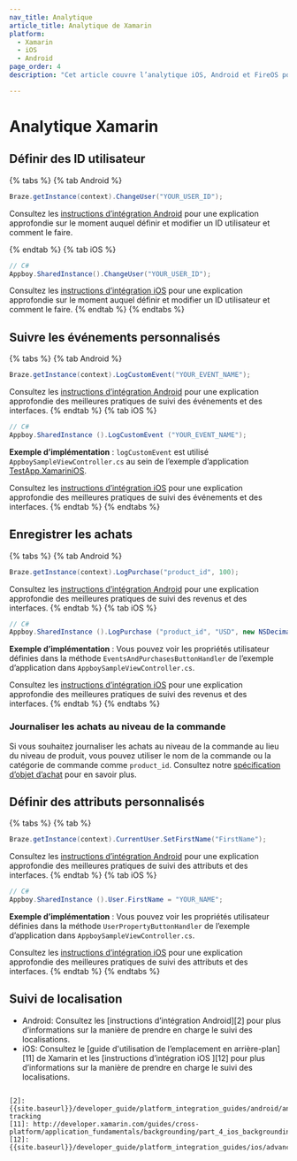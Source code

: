 ```yaml
---
nav_title: Analytique
article_title: Analytique de Xamarin
platform: 
  - Xamarin
  - iOS
  - Android
page_order: 4
description: "Cet article couvre l’analytique iOS, Android et FireOS pour la plateforme Xamarin."

---
```

 
# Analytique Xamarin

## Définir des ID utilisateur

{% tabs %}
{% tab Android %}
```csharp
Braze.getInstance(context).ChangeUser("YOUR_USER_ID");
```

Consultez les [instructions d’intégration Android]({{site.baseurl}}/developer_guide/platform_integration_guides/android/analytics/setting_user_ids/) pour une explication approfondie sur le moment auquel définir et modifier un ID utilisateur et comment le faire.

{% endtab %}
{% tab iOS %}
```csharp
// C#
Appboy.SharedInstance().ChangeUser("YOUR_USER_ID");
```

Consultez les [instructions d’intégration iOS]({{site.baseurl}}/developer_guide/platform_integration_guides/ios/analytics/setting_user_ids/) pour une explication approfondie sur le moment auquel définir et modifier un ID utilisateur et comment le faire.
{% endtab %}
{% endtabs %}

## Suivre les événements personnalisés
{% tabs %}
{% tab Android %}
```csharp
Braze.getInstance(context).LogCustomEvent("YOUR_EVENT_NAME");
```

Consultez les [instructions d’intégration Android]({{site.baseurl}}/developer_guide/platform_integration_guides/android/initial_sdk_setup/android_sdk_integration/) pour une explication approfondie des meilleures pratiques de suivi des événements et des interfaces.
{% endtab %}
{% tab iOS %}
```csharp
// C#
Appboy.SharedInstance ().LogCustomEvent ("YOUR_EVENT_NAME");
```

**Exemple d’implémentation** : `logCustomEvent` est utilisé `AppboySampleViewController.cs` au sein de l’exemple d’application [TestApp.XamariniOS](https://github.com/Appboy/appboy-xamarin-bindings/tree/master/appboy-component/samples/ios-unified/TestApp.XamariniOS).

Consultez les [instructions d’intégration iOS]({{site.baseurl}}/developer_guide/platform_integration_guides/ios/analytics/tracking_custom_events/) pour une explication approfondie des meilleures pratiques de suivi des événements et des interfaces.
{% endtab %}
{% endtabs %}

## Enregistrer les achats
{% tabs %}
{% tab Android %}
```csharp
Braze.getInstance(context).LogPurchase("product_id", 100);
```

Consultez les [instructions d’intégration Android]({{site.baseurl}}/developer_guide/platform_integration_guides/android/analytics/logging_purchases/#logging-purchases=) pour une explication approfondie des meilleures pratiques de suivi des revenus et des interfaces.
{% endtab %}
{% tab iOS %}
```csharp
// C#
Appboy.SharedInstance ().LogPurchase ("product_id", "USD", new NSDecimalNumber("10"));
```

**Exemple d’implémentation** : Vous pouvez voir les propriétés utilisateur définies dans la méthode `EventsAndPurchasesButtonHandler` de l’exemple d’application dans `AppboySampleViewController.cs`.

Consultez les [instructions d’intégration iOS]({{site.baseurl}}/developer_guide/platform_integration_guides/ios/analytics/logging_purchases/) pour une explication approfondie des meilleures pratiques de suivi des revenus et des interfaces.
{% endtab %}
{% endtabs %}

### Journaliser les achats au niveau de la commande
Si vous souhaitez journaliser les achats au niveau de la commande au lieu du niveau de produit, vous pouvez utiliser le nom de la commande ou la catégorie de commande comme `product_id`. Consultez notre [spécification d’objet d’achat]({{site.baseurl}}/api/objects_filters/purchase_object/#product-id-naming-conventions) pour en savoir plus. 

## Définir des attributs personnalisés
{% tabs %}
{% tab %}
```csharp
Braze.getInstance(context).CurrentUser.SetFirstName("FirstName");
```

Consultez les [instructions d’intégration Android]({{site.baseurl}}/developer_guide/platform_integration_guides/android/analytics/setting_custom_attributes/) pour une explication approfondie des meilleures pratiques de suivi des attributs et des interfaces.
{% endtab %}
{% tab iOS %}

```csharp
// C#
Appboy.SharedInstance ().User.FirstName = "YOUR_NAME";
```

**Exemple d’implémentation** : Vous pouvez voir les propriétés utilisateur définies dans la méthode `UserPropertyButtonHandler` de l’exemple d’application dans `AppboySampleViewController.cs`.

Consultez les [instructions d’intégration iOS]({{site.baseurl}}/developer_guide/platform_integration_guides/ios/analytics/setting_custom_attributes/) pour une explication approfondie des meilleures pratiques de suivi des attributs et des interfaces.
{% endtab %}
{% endtabs %}

## Suivi de localisation

- Android: Consultez les [instructions d’intégration Android][2] pour plus d’informations sur la manière de prendre en charge le suivi des localisations.
- iOS: Consultez le [guide d'utilisation de l’emplacement en arrière-plan][11] de Xamarin et les [instructions d’intégration iOS ][12] pour plus d’informations sur la manière de prendre en charge le suivi des localisations.
```

[2]: {{site.baseurl}}/developer_guide/platform_integration_guides/android/analytics/location_tracking/#location-tracking
[11]: http://developer.xamarin.com/guides/cross-platform/application_fundamentals/backgrounding/part_4_ios_backgrounding_walkthroughs/location_walkthrough/
[12]: {{site.baseurl}}/developer_guide/platform_integration_guides/ios/advanced_use_cases/locations_and_geofences/
